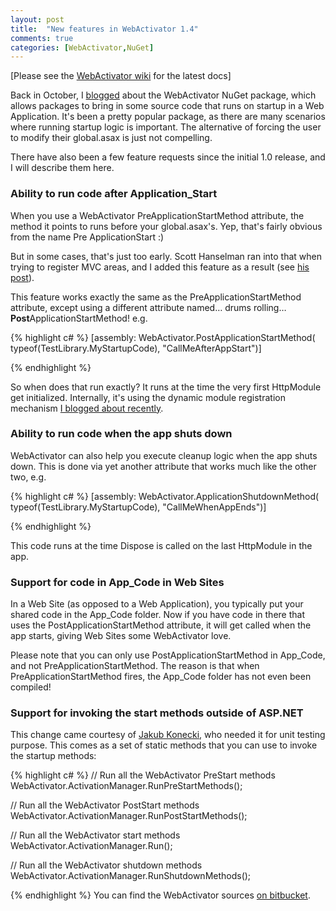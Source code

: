 ```yaml
---
layout: post
title:  "New features in WebActivator 1.4"
comments: true
categories: [WebActivator,NuGet]
---
```



[Please see the [WebActivator wiki](https://bitbucket.org/davidebbo/webactivator/wiki/Home) for the latest docs]

Back in October, I [blogged](http://blogs.msdn.com/b/davidebb/archive/2010/10/11/light-up-your-nupacks-with-startup-code-and-webactivator.aspx) about the WebActivator NuGet package, which allows packages to bring in some source code that runs on startup in a Web Application. It's been a pretty popular package, as there are many scenarios where running startup logic is important. The alternative of forcing the user to modify their global.asax is just not compelling.

There have also been a few feature requests since the initial 1.0 release, and I will describe them here.

### Ability to run code after Application_Start

When you use a WebActivator PreApplicationStartMethod attribute, the method it points to runs before your global.asax's. Yep, that's fairly obvious from the name Pre ApplicationStart :)

But in some cases, that's just too early. Scott Hanselman ran into that when trying to register MVC areas, and I added this feature as a result (see [his post](http://www.hanselman.com/blog/UpdatingAndPublishingANuGetPackagePlusMakingNuGetPackagesSmarterAndAvoidingSourceEditsWithWebActivator.aspx)).

This feature works exactly the same as the PreApplicationStartMethod attribute, except using a different attribute named… drums rolling… **Post**ApplicationStartMethod! e.g.

{% highlight c# %}
[assembly: WebActivator.PostApplicationStartMethod(
typeof(TestLibrary.MyStartupCode), "CallMeAfterAppStart")]

{% endhighlight %}

So when does that run exactly? It runs at the time the very first HttpModule get initialized. Internally, it's using the dynamic module registration mechanism [I blogged about recently](http://blog.davidebbo.com/2011/02/register-your-http-modules-at-runtime.html).

### Ability to run code when the app shuts down

WebActivator can also help you execute cleanup logic when the app shuts down. This is done via yet another attribute that works much like the other two, e.g.

{% highlight c# %}
[assembly: WebActivator.ApplicationShutdownMethod(
typeof(TestLibrary.MyStartupCode), "CallMeWhenAppEnds")]

{% endhighlight %}

This code runs at the time Dispose is called on the last HttpModule in the app.

### Support for code in App_Code in Web Sites

In a Web Site (as opposed to a Web Application), you typically put your shared code in the App_Code folder. Now if you have code in there that uses the PostApplicationStartMethod attribute, it will get called when the app starts, giving Web Sites some WebActivator love.

Please note that you can only use PostApplicationStartMethod in App_Code, and not PreApplicationStartMethod. The reason is that when PreApplicationStartMethod fires, the App_Code folder has not even been compiled!

### Support for invoking the start methods outside of ASP.NET

This change came courtesy of [Jakub Konecki](http://stackoverflow.com/users/449906/jakub-konecki), who needed it for unit testing purpose. This comes as a set of static methods that you can use to invoke the startup methods:

{% highlight c# %}
// Run all the WebActivator PreStart methods
WebActivator.ActivationManager.RunPreStartMethods();

// Run all the WebActivator PostStart methods
WebActivator.ActivationManager.RunPostStartMethods();

// Run all the WebActivator start methods
WebActivator.ActivationManager.Run();

// Run all the WebActivator shutdown methods
WebActivator.ActivationManager.RunShutdownMethods();

{% endhighlight %}
You can find the WebActivator sources [on bitbucket](https://bitbucket.org/davidebbo/webactivator).
